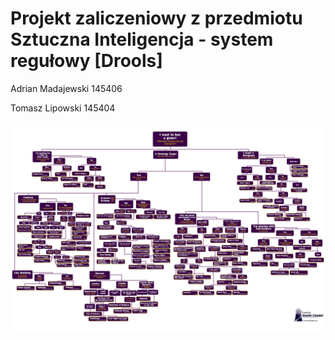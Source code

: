 # Projekt zaliczeniowy z przedmiotu Sztuczna Inteligencja - system regułowy [Drools]

Adrian Madajewski 145406

Tomasz Lipowski 145404

![Screenshot](https://github.com/AdrianMadajewski/SI_drools/blob/master/BuyingGame.divide.ONLY%20-%20Strategy%20game(Sci-FiFantasyHorror).jpg)
